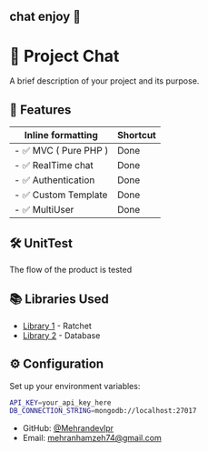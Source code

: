 ## chat enjoy 🛬


# 🚀 Project Chat

A brief description of your project and its purpose.

## 📌 Features


| Inline formatting | Shortcut |
| ---                         | ---   |
| - ✅ MVC ( Pure PHP )       | Done  |
| - ✅ RealTime chat          | Done  |
| - ✅ Authentication         | Done  |
| - ✅ Custom Template        | Done  |
| - ✅ MultiUser              | Done  |


## 🛠 UnitTest

The flow of the product is tested


## 📚 Libraries Used

- [Library 1](https://link-to-library) - Ratchet
- [Library 2](https://link-to-library) - Database

## ⚙️ Configuration

Set up your environment variables:

```sh
API_KEY=your_api_key_here
DB_CONNECTION_STRING=mongodb://localhost:27017
```


- GitHub: [@Mehrandevlpr](https://github.com/Mehrandevlpr/fileShop)
- Email: [mehranhamzeh74@gmail.com](mehranhamzeh74@gmail.com)


